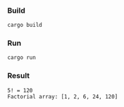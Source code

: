 ### Build

```bash
cargo build
```

### Run

```bash
cargo run
```

### Result

```
5! = 120
Factorial array: [1, 2, 6, 24, 120]
```
